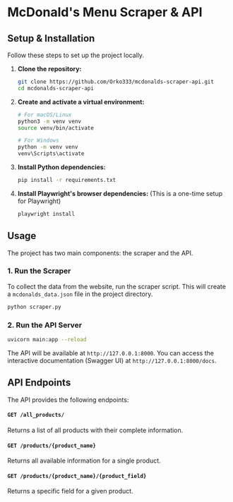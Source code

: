 # McDonald's Menu Scraper & API

## Setup & Installation

Follow these steps to set up the project locally.

1.  **Clone the repository:**
    ```bash
    git clone https://github.com/Orko333/mcdonalds-scraper-api.git
    cd mcdonalds-scraper-api
    ```

2.  **Create and activate a virtual environment:**
    ```bash
    # For macOS/Linux
    python3 -m venv venv
    source venv/bin/activate

    # For Windows
    python -m venv venv
    venv\Scripts\activate
    ```

3.  **Install Python dependencies:**
    ```bash
    pip install -r requirements.txt
    ```

4.  **Install Playwright's browser dependencies:**
    (This is a one-time setup for Playwright)
    ```bash
    playwright install
    ```

## Usage

The project has two main components: the scraper and the API.

### 1. Run the Scraper

To collect the data from the website, run the scraper script. This will create a `mcdonalds_data.json` file in the project directory.

```bash
python scraper.py
```

### 2. Run the API Server


```bash
uvicorn main:app --reload
```

The API will be available at `http://127.0.0.1:8000`. You can access the interactive documentation (Swagger UI) at `http://127.0.0.1:8000/docs`.

## API Endpoints

The API provides the following endpoints:

#### `GET /all_products/`
Returns a list of all products with their complete information.

#### `GET /products/{product_name}`
Returns all available information for a single product.

#### `GET /products/{product_name}/{product_field}`
Returns a specific field for a given product.
